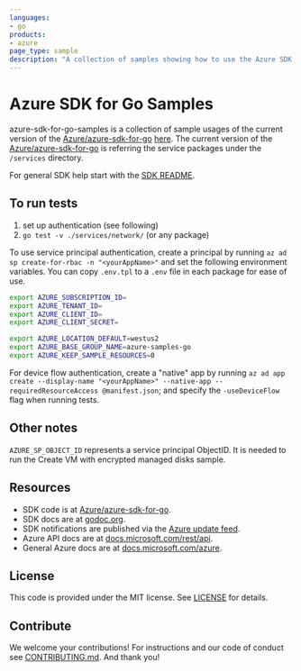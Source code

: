 ```yaml
---
languages:
- go
products:
- azure
page_type: sample
description: "A collection of samples showing how to use the Azure SDK for Go."
---
```


# Azure SDK for Go Samples

azure-sdk-for-go-samples is a collection of sample usages of the current version of the [Azure/azure-sdk-for-go][] [here](https://github.com/Azure-Samples/azure-sdk-for-go-samples/tree/legacy/services). The current version of the [Azure/azure-sdk-for-go][] is referring the service packages under the `/services` directory.

For general SDK help start with the [SDK README][].

## To run tests

1. set up authentication (see following)
1. `go test -v ./services/network/` (or any package)

To use service principal authentication, create a principal by running `az ad sp create-for-rbac -n "<yourAppName>"` and set the following environment variables. You can copy `.env.tpl` to a `.env` file in each package for ease of use.

```bash
export AZURE_SUBSCRIPTION_ID=
export AZURE_TENANT_ID=
export AZURE_CLIENT_ID=
export AZURE_CLIENT_SECRET=

export AZURE_LOCATION_DEFAULT=westus2
export AZURE_BASE_GROUP_NAME=azure-samples-go
export AZURE_KEEP_SAMPLE_RESOURCES=0
```

For device flow authentication, create a "native" app by running `az ad app
create --display-name "<yourAppName>" --native-app --requiredResourceAccess
@manifest.json`; and specify the `-useDeviceFlow` flag when running tests.

## Other notes

`AZURE_SP_OBJECT_ID` represents a service principal ObjectID. It is needed to
run the Create VM with encrypted managed disks sample.

## Resources

- SDK code is at [Azure/azure-sdk-for-go][].
- SDK docs are at [godoc.org](https://godoc.org/github.com/Azure/azure-sdk-for-go/).
- SDK notifications are published via the [Azure update feed][].
- Azure API docs are at [docs.microsoft.com/rest/api](https://docs.microsoft.com/rest/api/).
- General Azure docs are at [docs.microsoft.com/azure](https://docs.microsoft.com/azure).

## License

This code is provided under the MIT license. See [LICENSE][] for details.

## Contribute

We welcome your contributions! For instructions and our code of conduct see [CONTRIBUTING.md][]. And thank you!

[SDK README]: https://github.com/Azure/azure-sdk-for-go/blob/legacy/README.md
[Azure update feed]: https://azure.microsoft.com/updates/
[Azure/azure-sdk-for-go]: https://github.com/Azure/azure-sdk-for-go
[LICENSE]: ./LICENSE.txt
[CONTRIBUTING.md]: ./CONTRIBUTING.md